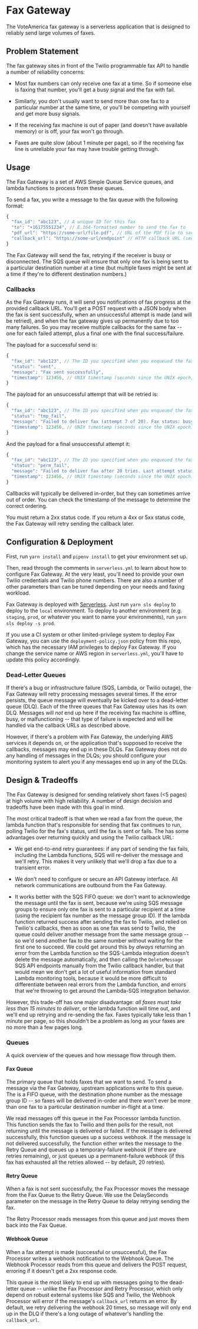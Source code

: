 # Fax Gateway

The VoteAmerica fax gateway is a serverless application that is designed to reliably send large volumes of faxes.

## Problem Statement

The fax gateway sites in front of the Twilio programmable fax API to handle a number of reliability concerns:

- Most fax numbers can only receive one fax at a time. So if someone else is faxing that number, you'll get a busy signal and the fax with fail.

- Similarly, you don't usually want to send more than one fax to a particular number at the same time, or you'll be competing with yourself and get more busy signals.

- If the receiving fax machine is out of paper (and doesn't have available memory) or is off, your fax won't go through.

- Faxes are quite slow (about 1 minute per page), so if the receiving fax line is unreliable your fax may have trouble getting through.

## Usage

The Fax Gateway is a set of AWS Simple Queue Service queues, and lambda functions to process from these queues.

To send a fax, you write a message to the fax queue with the following format:

```js
{
  "fax_id": "abc123", // A unique ID for this fax
  "to": "+16175551234", // E.164-formatted number to send the fax to
  "pdf_url": "https://some-url/file.pdf", // URL of the PDF file to save (e.g. must be readable by Twilio -- e.g. a presigned S3 URL)
  "callback_url": "https://some-url/endpoint" // HTTP callback URL (see below)
}
```

The Fax Gateway will send the fax, retrying if the receiver is busy or disconnected. The SQS queue will ensure that only one fax is being sent to a particular destination number at a time (but multiple faxes might be sent at a time if they're to different destination numbers.)

### Callbacks

As the Fax Gateway runs, it will send you notifications of fax progress at the provided callback URL. You'll get a POST request with a JSON body when the fax is sent successfully, when an unsuccessful attempt is made (and will be retried), and when the fax gateway gives up permanently due to too many failures. So you may receive multiple callbacks for the same fax -- one for each failed attempt, plus a final one with the final success/failure.

The payload for a successful send is:

```js
{
  "fax_id": "abc123", // The ID you specified when you enqueued the fax to be sent
  "status": "sent",
  "message": "Fax sent successfully",
  "timestamp": 123456, // UNIX timestamp (seconds since the UNIX epoch)
}
```

The payload for an unsuccessful attempt that will be retried is:

```js
{
  "fax_id": "abc123", // The ID you specified when you enqueued the fax to be sent
  "status": "tmp_fail",
  "message": "Failed to deliver fax (attempt 7 of 20). Fax status: busy",
  "timestamp": 123456, // UNIX timestamp (seconds since the UNIX epoch)
}
```

And the payload for a final unsuccessful attempt it:

```js
{
  "fax_id": "abc123", // The ID you specified when you enqueued the fax to be sent
  "status": "perm_fail",
  "message": "Failed to deliver fax after 20 tries. Last attempt status: busy",
  "timestamp": 123456, // UNIX timestamp (seconds since the UNIX epoch)
}
```

Callbacks will typically be delivered in-order, but they can sometimes arrive out of order. You can check the timestamp of the message to determine the correct ordering.

You must return a 2xx status code. If you return a 4xx or 5xx status code, the Fax Gateway will retry sending the callback later.

## Configuration & Deployment

First, run `yarn install` and `pipenv install` to get your environment set up.

Then, read through the comments in `serverless.yml` to learn about how to configure Fax Gateway. At the very least, you'll need to provide your own Twilio credentials and Twilio phone numbers. There are also a number of other parameters than can be tuned depending on your needs and faxing workload.

Fax Gateway is deployed with [Serverless](https://www.serverless.com/). Just run `yarn sls deploy` to deploy to the `local` environment. To deploy to another environment (e.g. `staging`, `prod`, or whatever you want to name your environments), run `yarn sls deploy -s prod`.

If you use a CI system or other limited-privilege system to deploy Fax Gateway, you can use the `deployment-policy.json` policy from this repo, which has the necessary IAM privileges to deploy Fax Gateway. If you change the service name or AWS region in `serverless.yml`, you'll have to update this policy accordingly.

### Dead-Letter Queues

If there's a bug or infrastructure failure (SQS, Lambda, or Twilio outage), the Fax Gateway will retry processing messages several times. If the error persists, the queue message will eventually be kicked over to a dead-letter queue (DLQ). Each of the three queues that Fax Gateway uses has its own DLQ. Messages will *not* end up here if the receiving fax machine is offline, busy, or malfunctioning -- that type of failure is expected and will be handled via the callback URLs as described above.

However, if there's a problem with Fax Gateway, the underlying AWS services it depends on, or the application that's supposed to receive the callbacks, messages may end up in these DLQs. Fax Gateway does not do any handling of messages in the DLQs; you should configure your monitoring system to alert you if any messages end up in any of the DLQs.

## Design & Tradeoffs

The Fax Gateway is designed for sending relatively short faxes (<5 pages) at high volume with high reliability. A number of design decision and tradeoffs have been made with this goal in mind.

The most critical tradeoff is that when we read a fax from the queue, the lambda function that's responsible for sending that fax continues to run, polling Twilio for the fax's status, until the fax is sent or fails. The has some advantages over returning quickly and using the Twilio callback URL:

- We get end-to-end retry guarantees: if any part of sending the fax fails, including the Lambda functions, SQS will re-deliver the message and we'll retry. This makes it very unlikely that we'll drop a fax due to a transient error.

- We don't need to configure or secure an API Gateway interface. All network communications are outbound from the Fax Gateway.

- It works better with the SQS FIFO queue: we don't want to acknowledge the message until the fax is sent, because we're using SQS message groups to ensure only one fax is sent to a particular recipient at a time (using the recipient fax number as the message group ID). If the lambda function returned success after sending the fax to Twilio, and relied on Twilio's callbacks, then as soon as one fax was send to Twilio, the queue could deliver another message from the same message group -- so we'd send another fax to the same number without waiting for the first one to succeed. We could get around this by *always* returning an error from the Lambda function so the SQS-Lambda integration doesn't delete the message automatically, and then calling the `DeleteMessage` SQS API endpoints manually from the Twilio callback handler, but that would mean we don't get a lot of useful information from standard Lambda monitoring tools, because it would be more difficult to differentiate between real errors from the Lambda function, and errors that we're throwing to get around the Lambda-SQS integration behavior.

However, this trade-off has one major disadvantage: *all faxes must take less than 15 minutes to deliver*, or the lambda function will time out, and we'll end up retrying and re-sending the fax. Faxes typically take less than 1 minute per page, so this shouldn't be a problem as long as your faxes are no more than a few pages long.

### Queues

A quick overview of the queues and how message flow through them.

#### Fax Queue

The primary queue that holds faxes that we want to send. To send a message via the Fax Gateway, upstream applications write to this queue. The is a FIFO queue, with the destination phone number as the message group ID -- so faxes will be delivered in-order and there won't ever be more than one fax to a particular destination number in-flight at a time.

We read messages off this queue in the Fax Processor lambda function. This function sends the fax to Twilio and then polls for the result, not returning until the message is delivered or failed. If the message is delivered successfully, this function queues up a success webhook. If the message is not delivered successfully, the function either writes the message to the Retry Queue and queues up a temporary-failure webhook (if there are retries remaining), or just queues up a permanent-failure webhook (if this fax has exhausted all the retries allowed -- by default, 20 retries).

#### Retry Queue

When a fax is not sent successfully, the Fax Processor moves the message from the Fax Queue to the Retry Queue. We use the DelaySeconds parameter on the message in the Retry Queue to delay retrying sending the fax.

The Retry Processor reads messages from this queue and just moves them back into the Fax Queue.

#### Webhook Queue

When a fax attempt is made (successful or unsuccessful), the Fax Processor writes a webhook notification to the Webhook Queue. The Webhook Processor reads from this queue and delivers the POST request, erroring if it doesn't get a 2xx response code.

This queue is the most likely to end up with messages going to the dead-letter queue -- unlike the Fax Processor and Retry Processor, which only depend on robust external systems like SQS and Twilio, the Webhook Processor will error if the message's `callback_url` returns an error. By default, we retry delivering the webhook 20 times, so message will only end up in the DLQ if there's a long outage of whatever's handling the `callback_url`.
